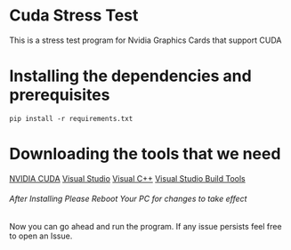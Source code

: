# Cuda Stress Test
This is a stress test program for Nvidia Graphics Cards that support CUDA

# Installing the dependencies and prerequisites
```pip install -r requirements.txt```

# Downloading the tools that we need
[NVIDIA CUDA](http://developer.download.nvidia.com/compute/cuda/11.0.2/local_installers/cuda_11.0.2_451.48_win10.exe)
[Visual Studio](https://visualstudio.microsoft.com/thank-you-downloading-visual-studio/?sku=Community&rel=16#)
[Visual C++](https://aka.ms/vs/16/release/VC_redist.x64.exe)
[Visual Studio Build Tools](https://visualstudio.microsoft.com/thank-you-downloading-visual-studio/?sku=BuildTools&rel=16)

###### After Installing Please Reboot Your PC for changes to take effect
Now you can go ahead and run the program.
If any issue persists feel free to open an Issue.